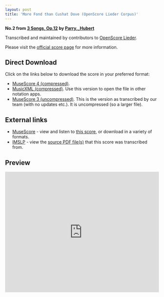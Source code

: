 ```yaml
---
layout: post
title: 'More Fond than Cushat Dove (OpenScore Lieder Corpus)'
---
```


__No.2 from [3 Songs, Op.12](https://fourscoreandmore.org/OpenScore/Parry%2C_Hubert/3_Songs%2C_Op.12/) by [Parry,_Hubert](https://fourscoreandmore.org/OpenScore/Parry%2C_Hubert)__

Transcribed and maintained by contributors to [OpenScore Lieder].

Please visit the [official score page] for more information.

[official score page]: https://musescore.com/openscore-lieder-corpus/scores/6434317
[OpenScore Lieder]: https://musescore.com/openscore-lieder-corpus

## Direct Download

Click on the links below to download the score in your preferred format:
- [MuseScore 4 (compressed)](https://fourscoreandmore.org/OpenScore/Parry%2C_Hubert/3_Songs%2C_Op.12/2_More_Fond_than_Cushat_Dove.mscz).
- [MusicXML (compressed)](https://fourscoreandmore.org/OpenScore/Parry%2C_Hubert/3_Songs%2C_Op.12/2_More_Fond_than_Cushat_Dove.mxl). Use this version to open the file in other notation apps.
- [MuseScore 3 (uncompressed)](https://raw.githubusercontent.com/OpenScore/Lieder/refs/heads/main/scores/Parry%2C_Hubert/3_Songs%2C_Op.12/2_More_Fond_than_Cushat_Dove/lc6434317.mscx). This is the version as transcribed by our team (with no updates etc.). It is uncompressed (so a larger file).

## External links

- [MuseScore] - view and listen to [this score][MuseScore], or download in a variety of formats.
- [IMSLP] - view the [source PDF file(s)][IMSLP] that this score was transcribed from.

[MuseScore]: https://musescore.com/score/6434317
[IMSLP]: https://imslp.org/wiki/Special:ReverseLookup/656649

## Preview

<iframe width="100%" height="394" src="https://musescore.com/openscore-lieder-corpus/scores/6434317/embed" frameborder="0" allowfullscreen allow="autoplay; fullscreen"></iframe>
